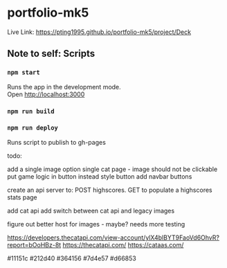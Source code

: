 # portfolio-mk5

Live Link: https://pting1995.github.io/portfolio-mk5/project/Deck

## Note to self: Scripts

### `npm start`

Runs the app in the development mode.\
Open [http://localhost:3000](http://localhost:3000)

### `npm run build`
### `npm run deploy`

Runs script to publish to gh-pages

todo: 

add a single image option
	single cat page - image should not be clickable
	put game logic in button instead
	style button
add navbar buttons

create an api server to: 
	POST highscores. 
	GET to populate a highscores stats page

add cat api
add switch between cat api and legacy images

figure out better host for images - maybe? needs more testing

https://developers.thecatapi.com/view-account/ylX4blBYT9FaoVd6OhvR?report=bOoHBz-8t
https://thecatapi.com/
https://cataas.com/

#11151c
#212d40
#364156
#7d4e57
#d66853
